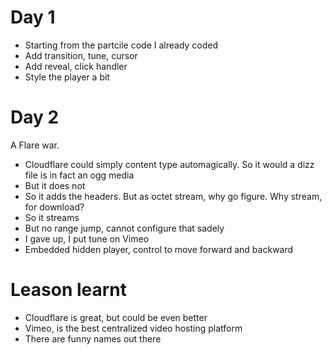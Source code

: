 # Day 1

- Starting from the partcile code I already coded
- Add transition, tune, cursor
- Add reveal, click handler
- Style the player a bit

# Day 2

A Flare war.

- Cloudflare could simply content type automagically. So it would a dizz file is in fact an ogg media
- But it does not
- So it adds the headers. But as octet stream, why go figure. Why stream, for download?
- So it streams
- But no range jump, cannot configure that sadely
- I gave up, I put tune on Vimeo
- Embedded hidden player, control to move forward and backward


# Leason learnt

- Cloudflare is great, but could be even better
- Vimeo, is the best centralized video hosting platform
- There are funny names out there
